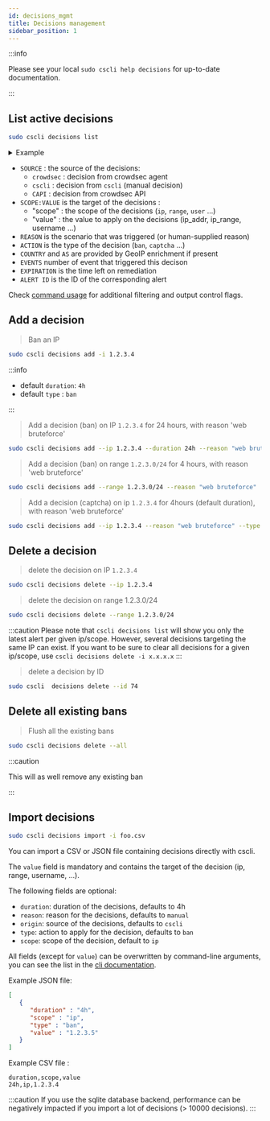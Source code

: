 ```yaml
---
id: decisions_mgmt
title: Decisions management
sidebar_position: 1
---
```



:::info 

Please see your local `sudo cscli help decisions` for up-to-date documentation.

:::

## List active decisions

```bash
sudo cscli decisions list
```

<details>
  <summary>Example</summary>

```bash
sudo cscli decisions list
+--------+----------+------------------+------------------------------------+--------+---------+--------------------------------+--------+-----------------+----------+
|   ID   |  SOURCE  |   SCOPE:VALUE    |               REASON               | ACTION | COUNTRY |               AS               | EVENTS |   EXPIRATION    | ALERT ID |
+--------+----------+------------------+------------------------------------+--------+---------+--------------------------------+--------+-----------------+----------+
| 276009 | crowdsec | Ip:xx.93.x.xxx   | crowdsecurity/telnet-bf            | ban    | CN      |  xxxxxxxx xxxxxxx Advertising  |      7 | 2m53.949221341s |    33459 |
|        |          |                  |                                    |        |         | Co.,Ltd.                       |        |                 |          |
| 276008 | crowdsec | Ip:xxx.53.xx.xxx | crowdsecurity/smb-bf               | ban    | BR      |  xxxxxxxxxx xxxxxxxxxxxxxxxx   |      6 | 1m48.728998974s |    33458 |
|        |          |                  |                                    |        |         | LTDA                           |        |                 |          |
+--------+----------+------------------+------------------------------------+--------+---------+--------------------------------+--------+-----------------+----------+
```

</details>

 - `SOURCE` : the source of the decisions:
    - `crowdsec` : decision from crowdsec agent
    - `cscli`    : decision from `cscli` (manual decision)
    - `CAPI`     : decision from crowdsec API
 - `SCOPE:VALUE` is the target of the decisions :
    - "scope" : the scope of the decisions (`ip`, `range`, `user` ...)
    - "value" : the value to apply on the decisions (ip_addr, ip_range, username ...)
 - `REASON` is the scenario that was triggered (or human-supplied reason)
 - `ACTION` is the type of the decision (`ban`, `captcha` ...)
 - `COUNTRY` and `AS` are provided by GeoIP enrichment if present
 - `EVENTS` number of event that triggered this decison
 - `EXPIRATION` is the time left on remediation
 - `ALERT ID` is the ID of the corresponding alert


Check [command usage](/cscli/cscli_decisions.md) for additional filtering and output control flags.


## Add a decision

> Ban an IP

```bash
sudo cscli decisions add -i 1.2.3.4
```

:::info

 * default `duration`: `4h`
 * default `type` : `ban`

:::

> Add a decision (ban) on IP  `1.2.3.4` for 24 hours, with reason 'web bruteforce'

```bash
sudo cscli decisions add --ip 1.2.3.4 --duration 24h --reason "web bruteforce"
```

> Add a decision (ban) on range  `1.2.3.0/24` for 4 hours, with reason 'web bruteforce'

```bash
sudo cscli decisions add --range 1.2.3.0/24 --reason "web bruteforce"
```


> Add a decision (captcha) on ip `1.2.3.4` for 4hours (default duration), with reason 'web bruteforce'

```bash
sudo cscli decisions add --ip 1.2.3.4 --reason "web bruteforce" --type captcha
```

## Delete a decision

> delete the decision on IP `1.2.3.4`

```bash
sudo cscli decisions delete --ip 1.2.3.4
```

> delete the decision on range 1.2.3.0/24

```bash
sudo cscli decisions delete --range 1.2.3.0/24
```

:::caution
Please note that `cscli decisions list` will show you only the latest alert per given ip/scope.
However, several decisions targeting the same IP can exist. If you want to be sure to clear all decisions for a given ip/scope, use `cscli decisions delete -i x.x.x.x`
:::

> delete a decision by ID

```bash
sudo cscli  decisions delete --id 74
```



## Delete all existing bans

> Flush all the existing bans

```bash
sudo cscli decisions delete --all
```

:::caution

This will as well remove any existing ban

:::

## Import decisions

```bash
sudo cscli decisions import -i foo.csv
```

You can import a CSV or JSON file containing decisions directly with cscli.

The `value` field is mandatory and contains the target of the decision (ip, range, username, ...).

 The following fields are optional:
  - `duration`: duration of the decisions, defaults to 4h
  - `reason`: reason for the decisions, defaults to `manual`
  - `origin`: source of the decisions, defaults to `cscli`
  - `type`: action to apply for the decision, defaults to `ban`
  - `scope`: scope of the decision, default to `ip`

All fields (except for `value`) can be overwritten by command-line arguments, you can see the list in the [cli documentation](/cscli/cscli_decisions_import.md).

Example JSON file:

```json
[
   {
      "duration" : "4h", 
      "scope" : "ip", 
      "type" : "ban", 
      "value" : "1.2.3.5"
   }
]
```

Example CSV file :

```csv
duration,scope,value
24h,ip,1.2.3.4
```



:::caution
  If you use the sqlite database backend, performance can be negatively impacted if you import a lot of decisions (> 10000 decisions).
:::


